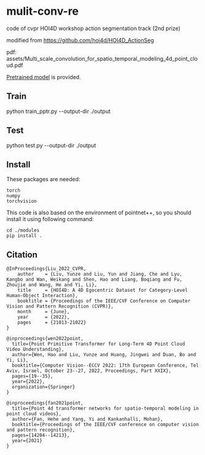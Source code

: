 # mulit-conv-re
code of cvpr HOI4D workshop action segmentation track (2nd prize)

modified from https://github.com/hoi4d/HOI4D_ActionSeg

pdf: assets/Multi_scale_convolution_for_spatio_temporal_modeling_4d_point_cloud.pdf

[Pretrained model](https://drive.google.com/file/d/1xAJX9V7fIg8oyQchoJWg3yYP0w1appgt/view?usp=drive_link) is provided.
## Train
python train_pptr.py --output-dir ./output
## Test
python test.py --output-dir ./output

## Install
These packages are needed:
```
torch
numpy
torchvision
```
This code is also based on the environment of pointnet++, so you should install it using following command:
```
cd ./modules
pip install .
```

## Citation
```
@InProceedings{Liu_2022_CVPR,
    author    = {Liu, Yunze and Liu, Yun and Jiang, Che and Lyu, Kangbo and Wan, Weikang and Shen, Hao and Liang, Boqiang and Fu, Zhoujie and Wang, He and Yi, Li},
    title     = {HOI4D: A 4D Egocentric Dataset for Category-Level Human-Object Interaction},
    booktitle = {Proceedings of the IEEE/CVF Conference on Computer Vision and Pattern Recognition (CVPR)},
    month     = {June},
    year      = {2022},
    pages     = {21013-21022}
}
```
```
@inproceedings{wen2022point,
  title={Point Primitive Transformer for Long-Term 4D Point Cloud Video Understanding},
  author={Wen, Hao and Liu, Yunze and Huang, Jingwei and Duan, Bo and Yi, Li},
  booktitle={Computer Vision--ECCV 2022: 17th European Conference, Tel Aviv, Israel, October 23--27, 2022, Proceedings, Part XXIX},
  pages={19--35},
  year={2022},
  organization={Springer}
}
```
```
@inproceedings{fan2021point,
  title={Point 4d transformer networks for spatio-temporal modeling in point cloud videos},
  author={Fan, Hehe and Yang, Yi and Kankanhalli, Mohan},
  booktitle={Proceedings of the IEEE/CVF conference on computer vision and pattern recognition},
  pages={14204--14213},
  year={2021}
}
